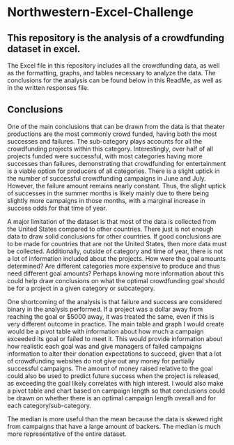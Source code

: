 # Northwestern-Excel-Challenge

## This repository is the analysis of a crowdfunding dataset in excel. 
The Excel file in this repository includes all the crowdfunding data, as well as the formatting, graphs, and tables necessary to analyze the data. The conclusions for the analysis can be found below in this ReadMe, as well as in the written responses file. 

## Conclusions
One of the main conclusions that can be drawn from the data is that theater productions are the most commonly crowd funded, having both the most successes and failures. The sub-category plays accounts for all the crowdfunding projects within this category. 
Interestingly, over half of all projects funded were successful, with most categories having more successes than failures, demonstrating that crowdfunding for entertainment is a viable option for producers of all categories. 
There is a slight uptick in the number of successful crowdfunding campaigns in June and July. However, the failure amount remains nearly constant. Thus, the slight uptick of successes in the summer months is likely mainly due to there being slightly more campaigns in those months, with a marginal increase in success odds for that time of year. 

A major limitation of the dataset is that most of the data is collected from the United States compared to other countries. There just is not enough data to draw solid conclusions for other countries. If good conclusions are to be made for countries that are not the United States, then more data must be collected. 
Additionally, outside of category and time of year, there is not a lot of information included about the projects. How were the goal amounts determined? Are different categories more expensive to produce and thus need different goal amounts?  Perhaps knowing more information about this could help draw conclusions on what the optimal crowdfunding goal should be for a project in a given category or subcategory.  

One shortcoming of the analysis is that failure and success are considered binary in the analysis performed. If a project was a dollar away from reaching the goal or $5000 away, it was treated the same, even if this is very different outcome in practice. The main table and graph I would create would be a pivot table with information about how much a campaign exceeded its goal or failed to meet it. This would provide information about how realistic each goal was and give managers of failed campaigns information to alter their donation expectations to succeed, given that a lot of crowdfunding websites do not give out any money for partially successful campaigns. The amount of money raised relative to the goal could also be used to predict future success when the project is released, as exceeding the goal likely correlates with high interest. I would also make a pivot table and chart based on campaign length so that conclusions could be drawn on whether there is an optimal campaign length overall and for each category/sub-category. 

The median is more useful than the mean because the data is skewed right from campaigns that have a large amount of backers. The median is much more representative of the entire dataset. 
